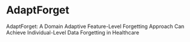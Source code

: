 # AdaptForget
AdaptForget: A Domain Adaptive Feature-Level Forgetting Approach Can Achieve Individual-Level Data Forgetting in Healthcare
